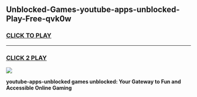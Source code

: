 
## Unblocked-Games-youtube-apps-unblocked-Play-Free-qvk0w
<h3>
<a href="https://premium76.site?title=youtube-apps-unblocked&ref=18A1">CLICK TO PLAY</a></h3>
<hr>

<h3>
<a href="https://premium76.site?title=youtube-apps-unblocked&ref=18A1">CLICK 2 PLAY</a>
  
</h3>

<a href="https://premium76.site?title=youtube-apps-unblocked&ref=18A1"><img src="https://clearcache.store/games.png"></a>


**youtube-apps-unblocked games unblocked: Your Gateway to Fun and Accessible Online Gaming**
